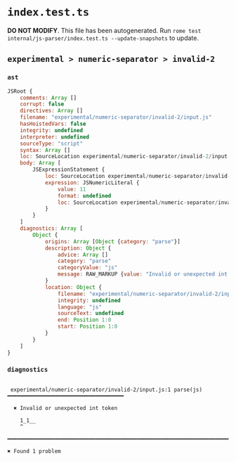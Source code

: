# `index.test.ts`

**DO NOT MODIFY**. This file has been autogenerated. Run `rome test internal/js-parser/index.test.ts --update-snapshots` to update.

## `experimental > numeric-separator > invalid-2`

### `ast`

```javascript
JSRoot {
	comments: Array []
	corrupt: false
	directives: Array []
	filename: "experimental/numeric-separator/invalid-2/input.js"
	hasHoistedVars: false
	integrity: undefined
	interpreter: undefined
	sourceType: "script"
	syntax: Array []
	loc: SourceLocation experimental/numeric-separator/invalid-2/input.js 1:0-2:0
	body: Array [
		JSExpressionStatement {
			loc: SourceLocation experimental/numeric-separator/invalid-2/input.js 1:0-1:5
			expression: JSNumericLiteral {
				value: 11
				format: undefined
				loc: SourceLocation experimental/numeric-separator/invalid-2/input.js 1:0-1:5
			}
		}
	]
	diagnostics: Array [
		Object {
			origins: Array [Object {category: "parse"}]
			description: Object {
				advice: Array []
				category: "parse"
				categoryValue: "js"
				message: RAW_MARKUP {value: "Invalid or unexpected int token"}
			}
			location: Object {
				filename: "experimental/numeric-separator/invalid-2/input.js"
				integrity: undefined
				language: "js"
				sourceText: undefined
				end: Position 1:0
				start: Position 1:0
			}
		}
	]
}
```

### `diagnostics`

```

 experimental/numeric-separator/invalid-2/input.js:1 parse(js) ━━━━━━━━━━━━━━━━━━━━━━━━━━━━━━━━━━━━━

  ✖ Invalid or unexpected int token

    1_1__
    ^

━━━━━━━━━━━━━━━━━━━━━━━━━━━━━━━━━━━━━━━━━━━━━━━━━━━━━━━━━━━━━━━━━━━━━━━━━━━━━━━━━━━━━━━━━━━━━━━━━━━━

✖ Found 1 problem

```
